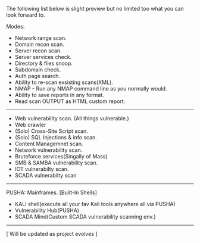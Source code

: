 
The following list below is slight preview but no limited too what you can look forward to.

Modes:

- Network range scan.
- Domain recon scan.
- Server recon scan.
- Server services check.
- Directory & files snoop.
- Subdomain check.
- Auth page search.
- Ability to re-scan exsisting scans(XML).
- NMAP - Run any NMAP command line as you normally would.
- Ability to save reports in any format.
- Read scan OUTPUT as HTML custom report.
--------------
- Web vulnerability scan.
(All things vulnerable.)
- Web crawler
- (Solo) Cross-Site Script scan.
- (Solo) SQL Injections & info scan.
- Content Managemnet scan.
- Network vulnerability scan.
- Bruteforce services(Singally of Mass)
- SMB & SAMBA vulnerability scan. 
- IOT vulnerabilty scan. 
- SCADA vulnerabilty scan 
-----------------------
PUSHA: Mainframes. [Built-In Shells]
- KALI shell(execute all your fav Kali tools anywhere all via PUSHA)
- Vulnerability Hub(PUSHA)
- SCADA Mind(Custom SCADA vulnerability scanning env.)
------------------------------------------

[ Will be updated as project evolves ]

